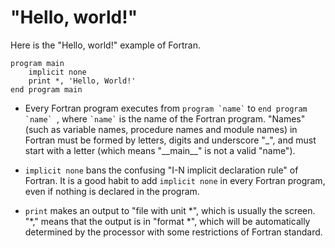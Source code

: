 # "Hello, world!"

Here is the "Hello, world!" example of Fortran.

```fortran-free-form
program main
    implicit none
    print *, 'Hello, World!'
end program main
```

- Every Fortran program executes from `` program `name` `` to ``end program `name` ``, where `` `name` `` is the name of the Fortran program. "Names" (such as variable names, procedure names and module names) in Fortran must be formed by letters, digits and underscore "\_", and must start with a letter (which means "\_\_main\_\_" is not a valid "name").

- ``implicit none`` bans the confusing "I-N implicit declaration rule" of Fortran. It is a good habit to add ``implicit none`` in every Fortran program, even if nothing is declared in the program.

- ``print`` makes an output to "file with unit \*", which is usually the screen. "\*," means that the output is in "format \*", which will be automatically determined by the processor with some restrictions of Fortran standard.
